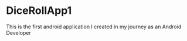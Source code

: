 # DiceRollApp1
This is the first android application I created in my journey as an Android Developer
